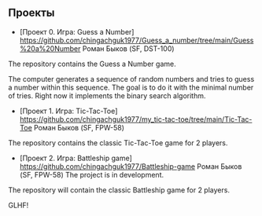 ## Проекты
* [Проект 0. Игра: Guess a Number] https://github.com/chingachguk1977/Guess_a_number/tree/main/Guess%20a%20Number
Роман Быков (SF, DST-100)

The repository contains the Guess a Number game.

The computer generates a sequence of random numbers and tries to guess a number within this sequence. The goal is to do it with the minimal number of tries. Right now it implements the binary search algorithm. 


* [Проект 1. Игра: Tic-Tac-Toe] https://github.com/chingachguk1977/my_tic-tac-toe/tree/main/Tic-Tac-Toe
Роман Быков (SF, FPW-58)

The repository contains the classic Tic-Tac-Toe game for 2 players.


* [Проект 2. Игра: Battleship game] https://github.com/chingachguk1977/Battleship-game
Роман Быков (SF, FPW-58) The project is in development.

The repository will contain the classic Battleship game for 2 players.


GLHF!